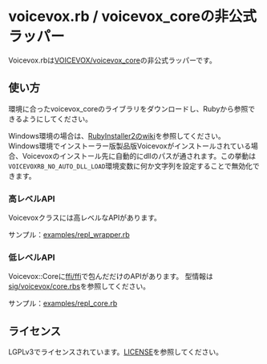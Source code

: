 # voicevox.rb / voicevox_coreの非公式ラッパー

Voicevox.rbは[VOICEVOX/voicevox_core](https://github.com/VOICEVOX/voicevox_core)の非公式ラッパーです。

## 使い方

環境に合ったvoicevox_coreのライブラリをダウンロードし、Rubyから参照できるようにしてください。  

Windows環境の場合は、[RubyInstaller2のwiki](https://github.com/oneclick/rubyinstaller2/wiki/For-gem-developers#-dll-loading)を参照してください。  
Windows環境でインストーラー版製品版Voicevoxがインストールされている場合、Voicevoxのインストール先に自動的にdllのパスが通されます。この挙動は`VOICEVOXRB_NO_AUTO_DLL_LOAD`環境変数に何か文字列を設定することで無効化できます。

### 高レベルAPI

Voicevoxクラスには高レベルなAPIがあります。

サンプル：[examples/repl_wrapper.rb](./examples/repl_wrapper.rb)

### 低レベルAPI

Voicevox::Coreに[ffi/ffi](https://github.com/ffi/ffi)で包んだだけのAPIがあります。
型情報は[sig/voicevox/core.rbs](./sig/voicevox/core.rbs)を参照してください。

サンプル：[examples/repl_core.rb](./examples/repl_core.rb)

## ライセンス

LGPLv3でライセンスされています。[LICENSE](./LICENSE)を参照してください。
